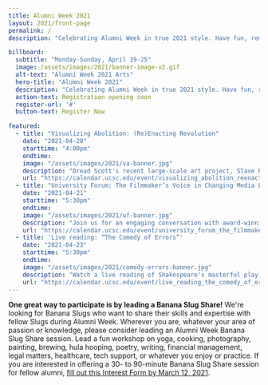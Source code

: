 ```yaml
---
title: Alumni Week 2021
layout: 2021/front-page
permalink: /
description: "Celebrating Alumni Week in true 2021 style. Have fun, remember your roots, reignite your passions, and connect like never before as our first virtual Alumni Week zooms you back to campus."

billboard:
  subtitle: "Monday-Sunday, April 19-25"
  image: /assets/images/2021/banner-image-v2.gif
  alt-text: "Alumni Week 2021 Arts"
  hero-title: "Alumni Week 2021"
  description: "Celebrating Alumni Week in true 2021 style. Have fun, remember your roots, reignite your passions, and connect like never before as our first virtual Alumni Week zooms you back to campus."
  action-text: Registration opening soon
  register-url: '#'
  button-text: Register Now

featured:
  - title: "Visualizing Abolition: (Re)Enacting Revolution"
    date: "2021-04-20"
    starttime: "4:00pm"
    endtime: 
    image: "/assets/images/2021/va-banner.jpg"
    description: "Dread Scott's recent large-scale art project, Slave Rebellion Reenactment, was a community-engaged performance reenacting the largest rebellion of enslaved people in U.S. history. Prof. Gray, UC Davis, will join him in conversation about art, revolution, and reenactments."
    url: "https://calendar.ucsc.edu/event/visualizing_abolition_reenacting_revolution#.YEKdh5NKhH0"
  - title: "University Forum: The Filmmaker’s Voice in Changing Media Landscape"
    date: "2021-04-21"
    starttime: "5:30pm"
    endtime: 
    image: "/assets/images/2021/uf-banner.jpg"
    description: "Join us for an engaging conversation with award-winning filmmakers and professors in the Social Documentation MFA program Jacqueline Olive and Jennifer Maytorena Taylor, whose most recent feature documentaries are Always in Season and For the Love of Rutland."
    url: "https://calendar.ucsc.edu/event/university_forum_the_filmmakers_voice_in_changing_media_landscape#.YEZlxi9h3OR"
  - title: 'Live reading: “The Comedy of Errors”'
    date: "2021-04-23"
    starttime: "5:30pm"
    endtime: 
    image: "/assets/images/2021/comedy-errors-banner.jpg"
    description: "Watch a live reading of Shakespeare's masterful play “The Comedy of Errors” directed by theater arts professor Danny Scheie and featuring special guests, including illustrious alumni and fabulous friends."
    url: "https://calendar.ucsc.edu/event/live_reading_the_comedy_of_errors#.YEZluS9h3OR"
---
```


**One great way to participate is by leading a Banana Slug Share!** We're looking for Banana Slugs who want to share their skills and expertise with fellow Slugs during Alumni Week. Wherever you are, whatever your area of passion or knowledge, please consider leading an Alumni Week Banana Slug Share session. Lead a fun workshop on yoga, cooking, photography, painting, brewing, hula hooping, poetry, writing, financial management, legal matters, healthcare, tech support, or whatever you enjoy or practice. If you are interested in offering a 30- to 90-minute Banana Slug Share session for fellow alumni, [fill out this Interest Form by March 12, 2021](https://docs.google.com/forms/d/e/1FAIpQLSdVVuDjXB5VxY6izvuhi4miAwzHB_stoad_hCtrtK3GvKdJZQ/viewform).



